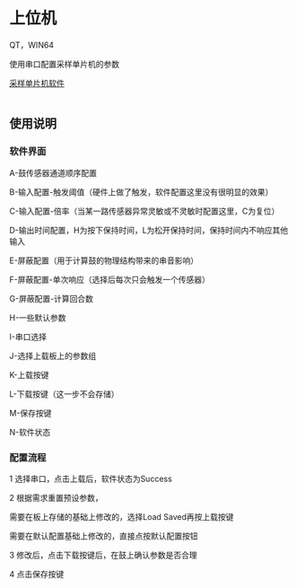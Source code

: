 # 上位机
QT，WIN64

使用串口配置采样单片机的参数

[采样单片机软件](../Sampling-MCU/)
<br/><br/>
## 使用说明

### 软件界面

A-鼓传感器通道顺序配置

B-输入配置-触发阈值（硬件上做了触发，软件配置这里没有很明显的效果）

C-输入配置-倍率（当某一路传感器异常灵敏或不灵敏时配置这里，C为复位）

D-输出时间配置，H为按下保持时间，L为松开保持时间，保持时间内不响应其他输入

E-屏蔽配置（用于计算鼓的物理结构带来的串音影响）

F-屏蔽配置-单次响应（选择后每次只会触发一个传感器）

G-屏蔽配置-计算回合数

H-一些默认参数

I-串口选择

J-选择上载板上的参数组

K-上载按键

L-下载按键（这一步不会存储）

M-保存按键

N-软件状态

### 配置流程

1 选择串口，点击上载后，软件状态为Success

2 根据需求重置预设参数，

需要在板上存储的基础上修改的，选择Load Saved再按上载按键

需要在默认配置基础上修改的，直接点按默认配置按钮

3 修改后，点击下载按键后，在鼓上确认参数是否合理

4 点击保存按键

